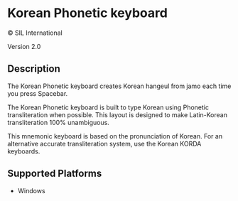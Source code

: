 Korean Phonetic keyboard
==============

© SIL International

Version 2.0

Description
-----------

The Korean Phonetic keyboard creates Korean hangeul from jamo each time you press Spacebar.

The Korean Phonetic keyboard is built to type Korean using Phonetic transliteration when possible. This layout is designed to make Latin-Korean transliteration 100% unambiguous.

This mnemonic keyboard is based on the pronunciation of Korean. For an alternative accurate transliteration system, use the Korean KORDA keyboards.

Supported Platforms
-------------------
 * Windows


